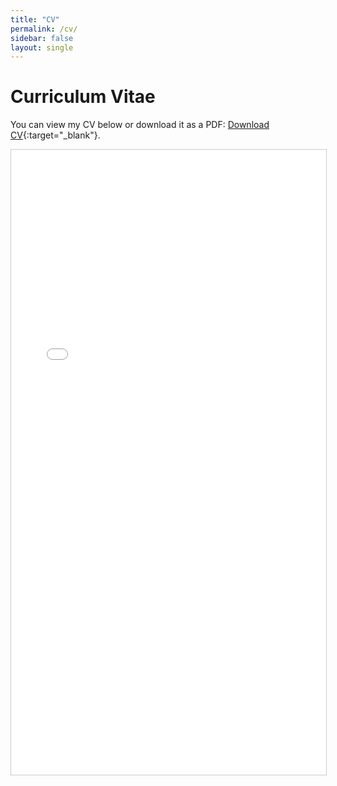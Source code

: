 ```yaml
---
title: "CV"
permalink: /cv/
sidebar: false
layout: single
---
```


# Curriculum Vitae

You can view my CV below or download it as a PDF: [Download CV](assets/CV/SamuelBInman_CV.pdf){:target="_blank"}.

<iframe src="/assets/CV/SamuelBInman_CV.pdf" width="100%" height="1000px" style="border:1px solid #ccc;"></iframe>
